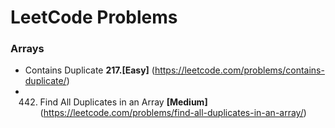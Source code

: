 # LeetCode Problems

### Arrays

*  Contains Duplicate **217.[Easy]** (https://leetcode.com/problems/contains-duplicate/)
* 442. Find All Duplicates in an Array **[Medium]** (https://leetcode.com/problems/find-all-duplicates-in-an-array/)
